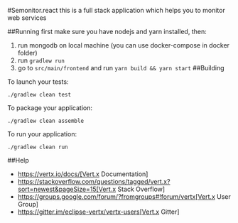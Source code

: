 #Semonitor.react
this is a full stack application which helps you to monitor web services

##Running
first make sure you have nodejs and yarn installed, then:
1. run mongodb on local machine (you can use docker-compose in docker folder)
2. run `gradlew run`
3. go to `src/main/frontend` and run `yarn build && yarn start`
##Building

To launch your tests:
```
./gradlew clean test
```

To package your application:
```
./gradlew clean assemble
```

To run your application:
```
./gradlew clean run
```

##Help

* https://vertx.io/docs/[Vert.x Documentation]
* https://stackoverflow.com/questions/tagged/vert.x?sort=newest&pageSize=15[Vert.x Stack Overflow]
* https://groups.google.com/forum/?fromgroups#!forum/vertx[Vert.x User Group]
* https://gitter.im/eclipse-vertx/vertx-users[Vert.x Gitter]



